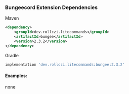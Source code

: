 ### Bungeecord Extension Dependencies
Maven
```xml
<dependency>
    <groupId>dev.rollczi.litecommands</groupId>
    <artifactId>bungee</artifactId>
    <version>2.3.2</version>
</dependency>
```
Gradle
```groovy
implementation 'dev.rollczi.litecommands:bungee:2.3.2'
```

#### Examples:
none